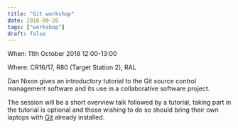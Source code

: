 ```yaml
---
title: "Git workshop"
date: 2018-09-26
tags: ["workshop"]
draft: false
---
```


When: 11th October 2018 12:00-13:00

Where: CR16/17, R80 (Target Station 2), RAL

Dan Nixon gives an introductory tutorial to the Git source control management
software and its use in a collaborative software project.

The session will be a short overview talk followed by a tutorial, taking part in
the tutorial is optional and those wishing to do so should bring their own
laptops with [Git](https://git-scm.com/) already installed.
